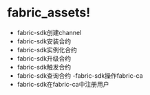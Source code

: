 # fabric_assets!
- fabric-sdk创建channel
- fabric-sdk安装合约
- fabric-sdk实例化合约
- fabric-sdk升级合约
- fabric-sdk触发合约
- fabric-sdk查询合约
-fabric-sdk操作fabric-ca
- fabric-sdk在fabric-ca中注册用户
